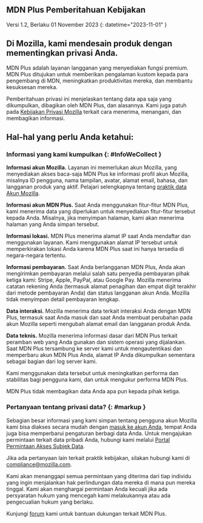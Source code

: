 ﻿## <span class="privacy-header-firefox">MDN Plus</span> <span class="privacy-header-policy">Pemberitahuan Kebijakan</span> 

Versi 1.2, Berlaku 01 November 2023
{: datetime="2023-11-01" }

## Di Mozilla, kami mendesain produk dengan mementingkan privasi Anda.

MDN Plus adalah layanan langganan yang menyediakan fungsi premium. MDN Plus ditujukan untuk memberikan pengalaman kustom kepada para pengembang di MDN, meningkatkan produktivitas mereka, dan membantu kesuksesan mereka.

Pemberitahuan privasi ini menjelaskan tentang data apa saja yang dikumpulkan, dibagikan oleh MDN Plus, dan alasannya. Kami juga patuh pada [Kebijakan Privasi Mozilla](https://www.mozilla.org/privacy/) terkait cara menerima, menangani, dan membagikan informasi.

## Hal-hal yang perlu Anda ketahui:

### Informasi yang kami kumpulkan {: #InfoWeCollect }

__Informasi akun Mozilla.__ Layanan ini memerlukan akun Mozilla, yang menyediakan akses baca-saja MDN Plus ke informasi profil akun Mozilla, misalnya ID pengguna, nama tampilan, avatar, alamat email, bahasa, dan langganan produk yang aktif. Pelajari selengkapnya tentang [praktik data Akun Mozilla](https://www.mozilla.org/privacy/firefox/#firefox-accounts-join-firefox).

__Informasi akun MDN Plus.__ Saat Anda menggunakan fitur-fitur MDN Plus, kami menerima data yang diperlukan untuk menyediakan fitur-fitur tersebut kepada Anda. Misalnya, jika menyimpan halaman, kami akan menerima halaman yang Anda simpan tersebut.

__Informasi lokasi.__ MDN Plus menerima alamat IP saat Anda mendaftar dan menggunakan layanan. Kami menggunakan alamat IP tersebut untuk memperkirakan lokasi Anda karena MDN Plus saat ini hanya tersedia di negara-negara tertentu.

__Informasi pembayaran.__ Saat Anda berlangganan MDN Plus, Anda akan mengirimkan pembayaran melalui salah satu penyedia pembayaran pihak ketiga kami: Stripe, Apple, PayPal, atau Google Pay. Mozilla menerima catatan rekening Anda (termasuk alamat penagihan dan empat digit terakhir dari metode pembayaran Anda) dan status langganan akun Anda. Mozilla tidak menyimpan detail pembayaran lengkap.

__Data interaksi.__ Mozilla menerima data terkait interaksi Anda dengan MDN Plus, termasuk saat Anda masuk dan saat Anda membuat perubahan pada akun Mozilla seperti mengubah alamat email dan langganan produk Anda.

__Data teknis.__ Mozilla menerima informasi dasar dari MDN Plus terkait peramban web yang Anda gunakan dan sistem operasi yang dijalankan. Saat MDN Plus tersambung ke server kami untuk mengautentikasi dan memperbaru akun MDN Plus Anda, alamat IP Anda dikumpulkan sementara sebagai bagian dari log server kami. 

Kami menggunakan data tersebut untuk meningkatkan performa dan stabilitas bagi pengguna kami, dan untuk mengukur performa MDN Plus.

MDN Plus tidak membagikan data Anda apa pun kepada pihak ketiga.

### Pertanyaan tentang privasi data? {: #markup }

Sebagian besar informasi yang kami simpan tentang pengguna akun Mozilla kami bisa diakses secara mudah dengan [masuk ke akun Anda](https://accounts.firefox.com/signin), tempat Anda juga bisa memperbarui pengaturan berbagi data Anda. Untuk mengajukan permintaan terkait data pribadi Anda, hubungi kami melalui [Portal Permintaan Akses Subjek Data](https://privacyportal.onetrust.com/webform/1350748f-7139-405c-8188-22740b3b5587/4ba08202-2ede-4934-a89e-f0b0870f95f0).

Jika ada pertanyaan lain terkait praktik kebijakan, silakan hubungi kami di compliance@mozilla.com.

Kami akan menanggapi semua permintaan yang diterima dari tiap individu yang ingin menjalankan hak perlindungan data mereka di mana pun mereka tinggal. Kami akan menghargai permintaan Anda kecuali jika ada persyaratan hukum yang mencegah kami melakukannya atau ada pengecualian hukum yang berlaku.

Kunjungi [forum](https://support.mozilla.org/) kami untuk bantuan dukungan terkait MDN Plus.
